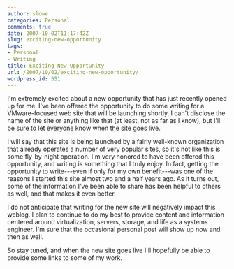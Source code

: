 ```yaml
---
author: slowe
categories: Personal
comments: true
date: 2007-10-02T11:17:42Z
slug: exciting-new-opportunity
tags:
- Personal
- Writing
title: Exciting New Opportunity
url: /2007/10/02/exciting-new-opportunity/
wordpress_id: 551
---
```


I'm extremely excited about a new opportunity that has just recently opened up for me. I've been offered the opportunity to do some writing for a VMware-focused web site that will be launching shortly. I can't disclose the name of the site or anything like that (at least, not as far as I know), but I'll be sure to let everyone know when the site goes live.

I will say that this site is being launched by a fairly well-known organization that already operates a number of very popular sites, so it's not like this is some fly-by-night operation. I'm very honored to have been offered this opportunity, and writing is something that I truly enjoy. In fact, getting the opportunity to write---even if only for my own benefit---was one of the reasons I started this site almost two and a half years ago. As it turns out, some of the information I've been able to share has been helpful to others as well, and that makes it even better.

I do not anticipate that writing for the new site will negatively impact this weblog. I plan to continue to do my best to provide content and information centered around virtualization, servers, storage, and life as a systems engineer. I'm sure that the occasional personal post will show up now and then as well.

So stay tuned, and when the new site goes live I'll hopefully be able to provide some links to some of my work.
